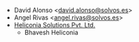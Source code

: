 - David Alonso \<<david.alonso@solvos.es>\>
- Angel Rivas \<<angel.rivas@solvos.es>\>
- [Heliconia Solutions Pvt. Ltd.](https://www.heliconia.io)
  - Bhavesh Heliconia

